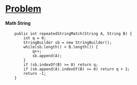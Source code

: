 # [Problem](https://leetcode.com/problems/repeated-string-match/)

#### Math String
````
    public int repeatedStringMatch(String A, String B) {
        int q = 0;
        StringBuilder sb = new StringBuilder();   
        while(sb.length() < B.length()) {
            q++;
            sb.append(A);
        }
        if (sb.indexOf(B) >= 0) return q;
        if (sb.append(A).indexOf(B) >= 0) return q + 1;
        return -1;
    }
````
